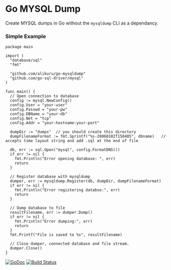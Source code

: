 # Go MYSQL Dump
Create MYSQL dumps in Go without the `mysqldump` CLI as a dependancy.

### Simple Example
```
package main

import (
  "database/sql"
  "fmt"

  "github.com/alikuru/go-mysqldump"
  "github.com/go-sql-driver/mysql"
)

func main() {
  // Open connection to database
  config := mysql.NewConfig()
  config.User = "your-user"
  config.Passwd = "your-pw"
  config.DBName = "your-db"
  config.Net = "tcp"
  config.Addr = "your-hostname:your-port"

  dumpDir := "dumps"  // you should create this directory
  dumpFilenameFormat := fmt.Sprintf("%s-20060102T150405", dbname)   // accepts time layout string and add .sql at the end of file

  db, err := sql.Open("mysql", config.FormatDNS())
  if err != nil {
    fmt.Println("Error opening database: ", err)
    return
  }

  // Register database with mysqldump
  dumper, err := mysqldump.Register(db, dumpDir, dumpFilenameFormat)
  if err != nil {
    fmt.Println("Error registering databse:", err)
    return
  }

  // Dump database to file
  resultFilename, err := dumper.Dump()
  if err != nil {
    fmt.Println("Error dumping:", err)
    return
  }
  fmt.Printf("File is saved to %s", resultFilename)

  // Close dumper, connected database and file stream.
  dumper.Close()
}
```

[![GoDoc](https://godoc.org/github.com/alikuru/go-mysqldump?status.svg)](https://godoc.org/github.com/alikuru/go-mysqldump)
[![Build Status](https://travis-ci.org/alikuru/go-mysqldump.svg?branch=master)](https://travis-ci.org/alikuru/go-mysqldump)
